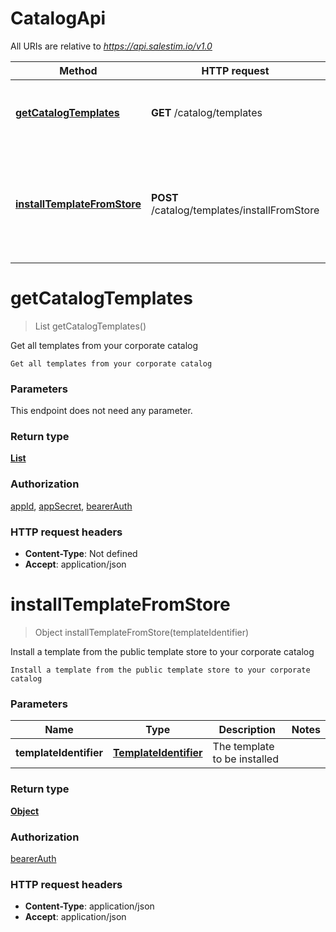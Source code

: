 # CatalogApi

All URIs are relative to *https://api.salestim.io/v1.0*

Method | HTTP request | Description
------------- | ------------- | -------------
[**getCatalogTemplates**](CatalogApi.md#getCatalogTemplates) | **GET** /catalog/templates | Get all templates from your corporate catalog
[**installTemplateFromStore**](CatalogApi.md#installTemplateFromStore) | **POST** /catalog/templates/installFromStore | Install a template from the public template store to your corporate catalog


<a name="getCatalogTemplates"></a>
# **getCatalogTemplates**
> List getCatalogTemplates()

Get all templates from your corporate catalog

    Get all templates from your corporate catalog

### Parameters
This endpoint does not need any parameter.

### Return type

[**List**](..//Models/object.md)

### Authorization

[appId](../README.md#appId), [appSecret](../README.md#appSecret), [bearerAuth](../README.md#bearerAuth)

### HTTP request headers

- **Content-Type**: Not defined
- **Accept**: application/json

<a name="installTemplateFromStore"></a>
# **installTemplateFromStore**
> Object installTemplateFromStore(templateIdentifier)

Install a template from the public template store to your corporate catalog

    Install a template from the public template store to your corporate catalog

### Parameters

Name | Type | Description  | Notes
------------- | ------------- | ------------- | -------------
 **templateIdentifier** | [**TemplateIdentifier**](..//Models/TemplateIdentifier.md)| The template to be installed |

### Return type

[**Object**](..//Models/object.md)

### Authorization

[bearerAuth](../README.md#bearerAuth)

### HTTP request headers

- **Content-Type**: application/json
- **Accept**: application/json

